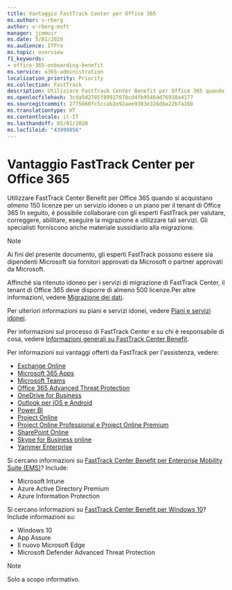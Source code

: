 ```yaml
---
title: Vantaggio FastTrack Center per Office 365
ms.author: v-rberg
author: v-rberg-msft
manager: jimmuir
ms.date: 5/01/2020
ms.audience: ITPro
ms.topic: overview
f1_keywords:
- office-365-onboarding-benefit
ms.service: o365-administration
localization_priority: Priority
ms.collection: FastTrack
description: Utilizzare FastTrack Center Benefit per Office 365 quando si acquistano almeno 150 licenze per un servizio idoneo o un piano per il tenant di Office 365 In seguito, è possibile collaborare con gli esperti FastTrack per valutare, correggere, abilitare, eseguire la migrazione e utilizzare tali servizi. Gli specialisti forniscono anche materiale sussidiario alla migrazione.
ms.openlocfilehash: 3cda5d2785f89927678cd4fb95464d76910a4177
ms.sourcegitcommit: 2775660fc5ccab2e92aee9383e326dba22b7a16b
ms.translationtype: HT
ms.contentlocale: it-IT
ms.lasthandoff: 05/01/2020
ms.locfileid: "43999856"
---
```

# <a name="fasttrack-center-benefit-for-office-365"></a>Vantaggio FastTrack Center per Office 365

Utilizzare FastTrack Center Benefit per Office 365 quando si acquistano *almeno* 150 licenze per un servizio idoneo o un piano per il tenant di Office 365 In seguito, è possibile collaborare con gli esperti FastTrack per valutare, correggere, abilitare, eseguire la migrazione e utilizzare tali servizi. Gli specialisti forniscono anche materiale sussidiario alla migrazione. 
  
> [!NOTE]
> Ai fini del presente documento, gli esperti FastTrack possono essere sia dipendenti Microsoft sia fornitori approvati da Microsoft o partner approvati da Microsoft. 
  
Affinché sia ritenuto idoneo per i servizi di migrazione di FastTrack Center, il tenant di Office 365 deve disporre di almeno 500 licenze.Per altre informazioni, vedere [Migrazione dei dati](O365-data-migration.md).
  
Per ulteriori informazioni su piani e servizi idonei, vedere [Piani e servizi idonei](M365-eligible-services-and-plans.md).
  
Per informazioni sul processo di FastTrack Center e su chi è responsabile di cosa, vedere [Informazioni generali su FastTrack Center Benefit](O365-fasttrack-benefit-overview.md).

Per informazioni sui vantaggi offerti da FastTrack per l'assistenza, vedere:

- [Exchange Online](O365-fasttrack-responsibilities.md#exchange-online)
- [Microsoft 365 Apps](O365-fasttrack-responsibilities.md#microsoft-365-apps)
- [Microsoft Teams](O365-fasttrack-responsibilities.md#microsoft-teams)
- [Office 365 Advanced Threat Protection](O365-fasttrack-responsibilities.md#office-365-advanced-threat-protection)
- [OneDrive for Business](O365-fasttrack-responsibilities.md#onedrive-for-business)
- [Outlook per iOS e Android](O365-fasttrack-responsibilities.md#outlook-for-ios-and-android)
- [Power BI](O365-fasttrack-responsibilities.md#power-bi)
- [Project Online](O365-fasttrack-responsibilities.md#project-online)
- [Project Online Professional e Project Online Premium](O365-fasttrack-responsibilities.md#project-online-professional-and-project-online-premium)
- [SharePoint Online](O365-fasttrack-responsibilities.md#sharepoint-online)
- [Skype for Business online](O365-fasttrack-responsibilities.md#skype-for-business-online)
- [Yammer Enterprise](O365-fasttrack-responsibilities.md#yammer-enterprise)
  
Si cercano informazioni su [FastTrack Center Benefit per Enterprise Mobility Suite (EMS)](EMS-fasttrack-benefit-for-EMS.md)? Include:
  
- Microsoft Intune
- Azure Active Directory Premium 
- Azure Information Protection

Si cercano informazioni su [FastTrack Center Benefit per Windows 10](Win-10-fasttrack-benefit-for-Windows-10.md)? Include informazioni su:

- Windows 10
- App Assure
- Il nuovo Microsoft Edge
- Microsoft Defender Advanced Threat Protection
    
> [!NOTE]
> Solo a scopo informativo. 

